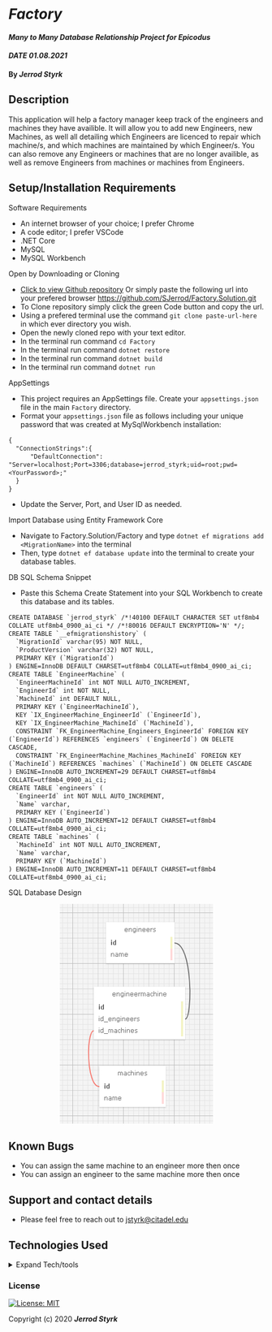 # _Factory_

#### _Many to Many Database Relationship Project for Epicodus_ 
#### _DATE 01.08.2021_

#### By _**Jerrod Styrk**_

## Description

This application will help a factory manager keep track of the engineers and machines they have availible. It will allow you to add new Engineers, new Machines, as well all detailing which Engineers are licenced to repair which machine/s, and which machines are maintained by which Engineer/s. You can also remove any Engineers or machines that are no longer availible, as well as remove Engineers from machines or machines from Engineers. 

## Setup/Installation Requirements

Software Requirements
* An internet browser of your choice; I prefer Chrome
* A code editor; I prefer VSCode
* .NET Core
* MySQL
* MySQL Workbench

Open by Downloading or Cloning
- [Click to view Github repository](https://github.com/SJerrod/Factory.Solution.git) Or simply paste the following url into your prefered browser https://github.com/SJerrod/Factory.Solution.git
- To Clone repository simply click the green Code button and copy the url.
- Using a prefered terminal use the command `git clone paste-url-here` in which ever directory you wish.
- Open the newly cloned repo with your text editor.
- In the terminal run command `cd Factory`
- In the terminal run command `dotnet restore`
- In the terminal run command `dotnet build`
- In the terminal run command `dotnet run`

AppSettings
* This project requires an AppSettings file. Create your `appsettings.json` file in the main `Factory` directory. 
* Format your `appsettings.json` file as follows including your unique password that was created at MySqlWorkbench installation:
```
{
  "ConnectionStrings":{
      "DefaultConnection": "Server=localhost;Port=3306;database=jerrod_styrk;uid=root;pwd=<YourPassword>;"
  }
}
```
* Update the Server, Port, and User ID as needed.

Import Database using Entity Framework Core
* Navigate to Factory.Solution/Factory and type `dotnet ef migrations add <MigrationName>` into the terminal
* Then, type `dotnet ef database update` into the terminal to create your database tables.

DB SQL Schema Snippet
* Paste this Schema Create Statement into your SQL Workbench to create this database and its tables.
```
CREATE DATABASE `jerrod_styrk` /*!40100 DEFAULT CHARACTER SET utf8mb4 COLLATE utf8mb4_0900_ai_ci */ /*!80016 DEFAULT ENCRYPTION='N' */;
CREATE TABLE `__efmigrationshistory` (
  `MigrationId` varchar(95) NOT NULL,
  `ProductVersion` varchar(32) NOT NULL,
  PRIMARY KEY (`MigrationId`)
) ENGINE=InnoDB DEFAULT CHARSET=utf8mb4 COLLATE=utf8mb4_0900_ai_ci;
CREATE TABLE `EngineerMachine` (
  `EngineerMachineId` int NOT NULL AUTO_INCREMENT,
  `EngineerId` int NOT NULL,
  `MachineId` int DEFAULT NULL,
  PRIMARY KEY (`EngineerMachineId`),
  KEY `IX_EngineerMachine_EngineerId` (`EngineerId`),
  KEY `IX_EngineerMachine_MachineId` (`MachineId`),
  CONSTRAINT `FK_EngineerMachine_Engineers_EngineerId` FOREIGN KEY (`EngineerId`) REFERENCES `engineers` (`EngineerId`) ON DELETE CASCADE,
  CONSTRAINT `FK_EngineerMachine_Machines_MachineId` FOREIGN KEY (`MachineId`) REFERENCES `machines` (`MachineId`) ON DELETE CASCADE
) ENGINE=InnoDB AUTO_INCREMENT=29 DEFAULT CHARSET=utf8mb4 COLLATE=utf8mb4_0900_ai_ci;
CREATE TABLE `engineers` (
  `EngineerId` int NOT NULL AUTO_INCREMENT,
  `Name` varchar,
  PRIMARY KEY (`EngineerId`)
) ENGINE=InnoDB AUTO_INCREMENT=12 DEFAULT CHARSET=utf8mb4 COLLATE=utf8mb4_0900_ai_ci;
CREATE TABLE `machines` (
  `MachineId` int NOT NULL AUTO_INCREMENT,
  `Name` varchar,
  PRIMARY KEY (`MachineId`)
) ENGINE=InnoDB AUTO_INCREMENT=11 DEFAULT CHARSET=utf8mb4 COLLATE=utf8mb4_0900_ai_ci;

```

SQL Database Design
<center>
<img style="width: 50% height: 50%" src="./ReadMeAssets/sqlSchemaFactory.png">
</center>

## Known Bugs

* You can assign the same machine to an engineer more then once
* You can assign an engineer to the same machine more then once

## Support and contact details

* Please feel free to reach out to <jstyrk@citadel.edu>

## Technologies Used

<details>
  <summary>Expand Tech/tools</summary>

* [Bootstrap Components](https://getbootstrap.com/docs/3.3/components/)
* C#
* Razor
* Entity Framework Core
* MySql
* MySql Workbench

</details>

### License

[![License: MIT](https://img.shields.io/badge/License-MIT-yellow.svg)](https://opensource.org/licenses/MIT)

Copyright (c) 2020 **_Jerrod Styrk_**